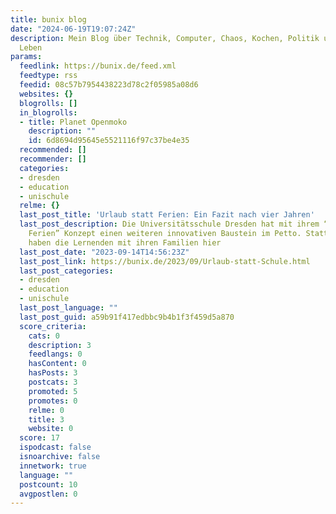 ```yaml
---
title: bunix blog
date: "2024-06-19T19:07:24Z"
description: Mein Blog über Technik, Computer, Chaos, Kochen, Politik und das echte
  Leben
params:
  feedlink: https://bunix.de/feed.xml
  feedtype: rss
  feedid: 08c57b7954438223d78c2f05985a08d6
  websites: {}
  blogrolls: []
  in_blogrolls:
  - title: Planet Openmoko
    description: ""
    id: 6d8694d95645e5521116f97c37be4e35
  recommended: []
  recommender: []
  categories:
  - dresden
  - education
  - unischule
  relme: {}
  last_post_title: 'Urlaub statt Ferien: Ein Fazit nach vier Jahren'
  last_post_description: Die Universitätsschule Dresden hat mit ihrem “Urlaub statt
    Ferien” Konzept einen weiteren innovativen Baustein im Petto. Statt starren Ferienzeiten
    haben die Lernenden mit ihren Familien hier
  last_post_date: "2023-09-14T14:56:23Z"
  last_post_link: https://bunix.de/2023/09/Urlaub-statt-Schule.html
  last_post_categories:
  - dresden
  - education
  - unischule
  last_post_language: ""
  last_post_guid: a59b91f417edbbc9b4b1f3f459d5a870
  score_criteria:
    cats: 0
    description: 3
    feedlangs: 0
    hasContent: 0
    hasPosts: 3
    postcats: 3
    promoted: 5
    promotes: 0
    relme: 0
    title: 3
    website: 0
  score: 17
  ispodcast: false
  isnoarchive: false
  innetwork: true
  language: ""
  postcount: 10
  avgpostlen: 0
---
```

